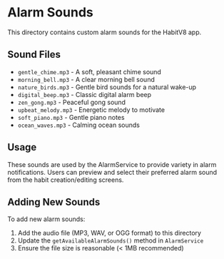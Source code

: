 # Alarm Sounds

This directory contains custom alarm sounds for the HabitV8 app.

## Sound Files

- `gentle_chime.mp3` - A soft, pleasant chime sound
- `morning_bell.mp3` - A clear morning bell sound  
- `nature_birds.mp3` - Gentle bird sounds for a natural wake-up
- `digital_beep.mp3` - Classic digital alarm beep
- `zen_gong.mp3` - Peaceful gong sound
- `upbeat_melody.mp3` - Energetic melody to motivate
- `soft_piano.mp3` - Gentle piano notes
- `ocean_waves.mp3` - Calming ocean sounds

## Usage

These sounds are used by the AlarmService to provide variety in alarm notifications.
Users can preview and select their preferred alarm sound from the habit creation/editing screens.

## Adding New Sounds

To add new alarm sounds:
1. Add the audio file (MP3, WAV, or OGG format) to this directory
2. Update the `getAvailableAlarmSounds()` method in `AlarmService`
3. Ensure the file size is reasonable (< 1MB recommended)